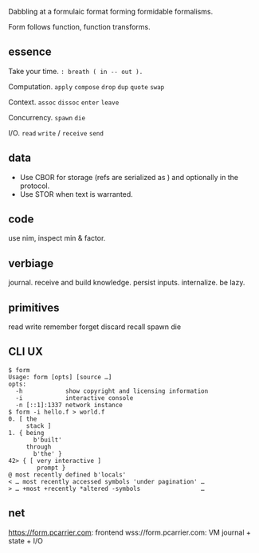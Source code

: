 Dabbling at a formulaic format forming formidable formalisms.

Form follows function, function transforms.

## essence

Take your time. `: breath ( in -- out ).`

Computation. `apply` `compose` `drop` `dup` `quote` `swap`

Context. `assoc` `dissoc` `enter` `leave`

Concurrency. `spawn` `die`

I/O. `read` `write` / `receive` `send`

## data

- Use CBOR for storage (refs are serialized as ) and optionally in the protocol.
- Use STOR when text is warranted.

## code

use nim, inspect min & factor.

## verbiage

journal.
receive and build knowledge.
persist inputs.
internalize.
be lazy.

## primitives

read
write
remember
forget
discard
recall
spawn
die

## CLI UX

```
$ form
Usage: form [opts] [source …]
opts:
  -h            show copyright and licensing information
  -i            interactive console
  -n [::1]:1337 network instance
$ form -i hello.f > world.f
0. [ the
     stack ]
1. { being
       b'built'
     through
       b'the' }
42> { [ very interactive ]
        prompt }
@ most recently defined b'locals'
< … most recently accessed symbols 'under pagination' …
> … +most +recently *altered -symbols                 …
```

## net

https://form.pcarrier.com: frontend
wss://form.pcarrier.com: VM journal + state + I/O
